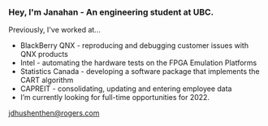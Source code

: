 ### Hey, I'm Janahan - An engineering student at UBC.

Previously, I've worked at...

- BlackBerry QNX - reproducing and debugging customer issues with QNX products
- Intel - automating the hardware tests on the FPGA Emulation Platforms
- Statistics Canada - developing a software package that implements the CART algorithm
- CAPREIT - consolidating, updating and entering employee data
- I’m currently looking for full-time opportunities for 2022.

<jdhushenthen@rogers.com>
